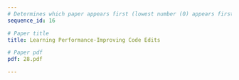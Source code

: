 ```yaml
---
# Determines which paper appears first (lowest number (0) appears first)
sequence_id: 16

# Paper title
title: Learning Performance-Improving Code Edits 

# Paper pdf
pdf: 28.pdf

---
```

